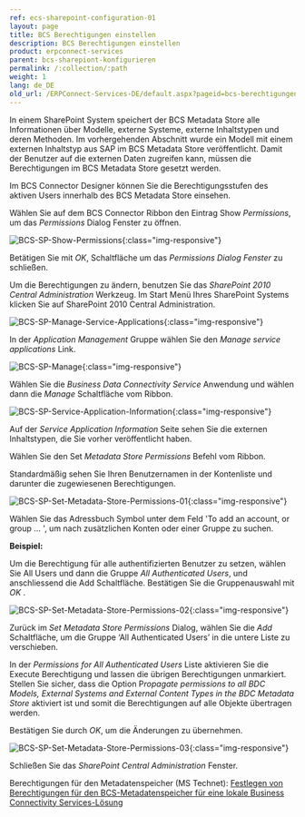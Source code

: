 ```yaml
---
ref: ecs-sharepoint-configuration-01
layout: page
title: BCS Berechtigungen einstellen
description: BCS Berechtigungen einstellen
product: erpconnect-services
parent: bcs-sharepiont-konfigurieren
permalink: /:collection/:path
weight: 1
lang: de_DE
old_url: /ERPConnect-Services-DE/default.aspx?pageid=bcs-berechtigungen-einstellen
---
```


In einem SharePoint System speichert der BCS Metadata Store alle Informationen über Modelle, externe Systeme, externe Inhaltstypen und deren Methoden. Im vorhergehenden Abschnitt wurde ein Modell mit einem externen Inhaltstyp aus SAP im BCS Metadata Store veröffentlicht. Damit der Benutzer auf die externen Daten zugreifen kann, müssen die Berechtigungen im BCS Metadata Store gesetzt werden.

Im BCS Connector Designer können Sie die Berechtigungsstufen des aktiven Users innerhalb des BCS Metadata Store einsehen.

Wählen Sie auf dem BCS Connector Ribbon den Eintrag Show *Permissions*, um das *Permissions* Dialog Fenster zu öffnen.

![BCS-SP-Show-Permissions](/img/content/BCS-SP-Show-Permissions.png){:class="img-responsive"}

Betätigen Sie mit *OK*, Schaltfläche um das *Permissions Dialog Fenster* zu schließen.

Um die Berechtigungen zu ändern, benutzen Sie das *SharePoint 2010 Central Administration* Werkzeug. Im Start Menü Ihres SharePoint Systems klicken Sie auf SharePoint 2010 Central Administration.

![BCS-SP-Manage-Service-Applications](/img/content/BCS-SP-Manage-Service-Applications.png){:class="img-responsive"}

In der *Application Management* Gruppe wählen Sie den *Manage service applications* Link.

![BCS-SP-Manage](/img/content/BCS-SP-Manage.png){:class="img-responsive"}

Wählen Sie die *Business Data Connectivity Service* Anwendung und wählen dann die *Manage* Schaltfläche vom Ribbon.

![BCS-SP-Service-Application-Information](/img/content/BCS-SP-Service-Application-Information.PNG){:class="img-responsive"}

Auf der *Service Application Information* Seite sehen Sie die externen Inhaltstypen, die Sie vorher veröffentlicht haben.

Wählen Sie den Set *Metadata Store Permissions* Befehl vom Ribbon.

Standardmäßig sehen Sie Ihren Benutzernamen in der Kontenliste und darunter die zugewiesenen Berechtigungen.

![BCS-SP-Set-Metadata-Store-Permissions-01](/img/content/BCS-SP-Set-Metadata-Store-Permissions-01.png){:class="img-responsive"}

Wählen Sie das Adressbuch Symbol unter dem Feld 'To add an account, or group … ',  um nach zusätzlichen Konten oder einer Gruppe zu suchen.

**Beispiel:**

Um die Berechtigung für alle authentifizierten Benutzer zu setzen, wählen Sie All Users und dann die Gruppe *All Authenticated Users*, und anschliessend die Add Schaltfläche. Bestätigen Sie die Gruppenauswahl mit *OK* .

![BCS-SP-Set-Metadata-Store-Permissions-02](/img/content/BCS-SP-Set-Metadata-Store-Permissions-02.png){:class="img-responsive"}

Zurück im *Set Metadata Store Permissions* Dialog, wählen Sie die *Add* Schaltfläche, um die Gruppe ‘All Authenticated Users’ in die untere Liste zu verschieben.

In der *Permissions for All Authenticated Users* Liste aktivieren Sie die Execute Berechtigung und lassen die übrigen Berechtigungen unmarkiert. Stellen Sie sicher, dass die Option P*ropagate permissions to all BDC Models, External Systems and External Content Types in the BDC Metadata Store* aktiviert ist und somit die Berechtigungen auf alle Objekte übertragen werden.

Bestätigen Sie durch *OK*, um die Änderungen zu übernehmen.

![BCS-SP-Set-Metadata-Store-Permissions-03](/img/content/BCS-SP-Set-Metadata-Store-Permissions-03.png){:class="img-responsive"}

Schließen Sie das *SharePoint Central Administration* Fenster.

Berechtigungen für den Metadatenspeicher (MS Technet): [Festlegen von Berechtigungen für den BCS-Metadatenspeicher für eine lokale Business Connectivity Services-Lösung](https://docs.microsoft.com/en-us/SharePoint/administration/deploy-an-on-premises-solution)


